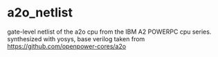 # a2o_netlist
gate-level netlist of the a2o cpu from the IBM A2 POWERPC cpu series. synthesized with yosys, base verilog taken from https://github.com/openpower-cores/a2o
